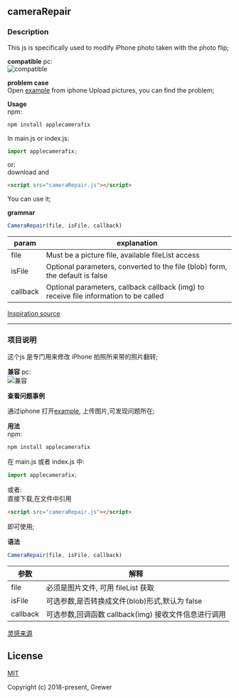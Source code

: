 ## cameraRepair

### Description
  
This js is specifically used to modify iPhone photo taken with the photo flip;  

**compatible**
pc:  
![compatible](https://img.shields.io/badge/IE-%3E10-brightgreen.svg)



**problem case**  
Open [example](https://grewer.github.io/appleCameraFix/example/) from iphone 
Upload pictures, you can find the problem;  

**Usage**  
npm:  
```bash
npm install applecamerafix
```

In main.js or index.js:
```js
import applecamerafix;
```
or:  
download and  

```html
<script src="cameraRepair.js"></script>
```

You can use it;


**grammar**  
```js
CameraRepair(file, isFile, callback)
```  
 
param | explanation  
------|----------  
file | Must be a picture file, available fileList access 
isFile | Optional parameters, converted to the file (blob) form, the default is false
callback | Optional parameters, callback callback (img) to receive file information to be called

[Inspiration source](https://stackoverflow.com/questions/7584794/accessing-jpeg-exif-rotation-data-in-javascript-on-the-client-side)  

-----

### 项目说明 

这个js 是专门用来修改 iPhone 拍照所来带的照片翻转;


**兼容**
pc:  
![兼容](https://img.shields.io/badge/IE-%3E10-brightgreen.svg)


**查看问题事例**  
 
通过iphone 打开[example](https://grewer.github.io/appleCameraFix/example/),
上传图片,可发现问题所在;  

**用法**  
npm:  
```bash
npm install applecamerafix
```

在 main.js 或者 index.js 中:
```js
import applecamerafix;
```
或者:  
直接下载,在文件中引用 

```html
<script src="cameraRepair.js"></script>
```


即可使用;


**语法**  
```js
CameraRepair(file, isFile, callback)
```


参数 | 解释  
------|----------  
file | 必须是图片文件, 可用 fileList 获取  
isFile | 可选参数,是否转换成文件(blob)形式,默认为 false 
callback | 可选参数,回调函数 callback(img) 接收文件信息进行调用  

[灵感来源](https://stackoverflow.com/questions/7584794/accessing-jpeg-exif-rotation-data-in-javascript-on-the-client-side)  

## License

[MIT](http://opensource.org/licenses/MIT)

Copyright (c) 2018-present, Grewer